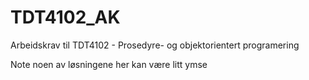 # TDT4102_AK
Arbeidskrav til TDT4102 - Prosedyre- og objektorientert programering

Note noen av løsningene her kan være litt ymse
